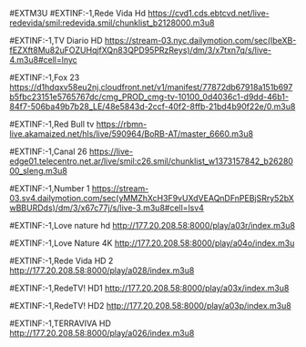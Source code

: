 #EXTM3U
#EXTINF:-1,Rede Vida Hd 
https://cvd1.cds.ebtcvd.net/live-redevida/smil:redevida.smil/chunklist_b2128000.m3u8

#EXTINF:-1,TV Diario HD 
https://stream-03.nyc.dailymotion.com/sec(IbeXB-fEZXft8Mu82uFOZUHqjfXQn83QPD95PRzReys)/dm/3/x7txn7q/s/live-4.m3u8#cell=lnyc

#EXTINF:-1,Fox 23 
https://d1hdqxv58eu2nj.cloudfront.net/v1/manifest/77872db67918a151b697b5fbc23151e5765767dc/cmg_PROD_cmg-tv-10100_0d4036c1-d9dd-46b1-84f7-506ba49b7b28_LE/48e5843d-2ccf-40f2-8ffb-21bd4b90f22e/0.m3u8

#EXTINF:-1,Red Bull tv 
https://rbmn-live.akamaized.net/hls/live/590964/BoRB-AT/master_6660.m3u8

#EXTINF:-1,Canal 26 
https://live-edge01.telecentro.net.ar/live/smil:c26.smil/chunklist_w1373157842_b2628000_sleng.m3u8

#EXTINF:-1,Number 1 
https://stream-03.sv4.dailymotion.com/sec(yMMZhXcH3F9vUXdVEAQnDFnPEBjSRry52bXwBBURDds)/dm/3/x67c77j/s/live-3.m3u8#cell=lsv4

#EXTINF:-1,Love nature hd
http://177.20.208.58:8000/play/a03r/index.m3u8

#EXTINF:-1,Love Nature 4K
http://177.20.208.58:8000/play/a04o/index.m3u

#EXTINF:-1,Rede Vida HD 2
http://177.20.208.58:8000/play/a028/index.m3u8

#EXTINF:-1,RedeTV! HD1
http://177.20.208.58:8000/play/a03x/index.m3u8

#EXTINF:-1,RedeTV! HD2
http://177.20.208.58:8000/play/a03p/index.m3u8

#EXTINF:-1,TERRAVIVA HD
http://177.20.208.58:8000/play/a026/index.m3u8
